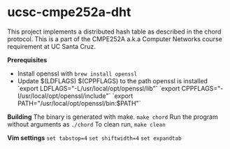 # ucsc-cmpe252a-dht
This project implements a distributed hash table as described in the chord protocol. This is a part of the CMPE252A a.k.a Computer Networks course requirement at UC Santa Cruz. 

**Prerequisites**
- Install openssl with
`brew install openssl`
- Update $(LDFLAGS) $(CPPFLAGS) to the path openssl is installed
`export LDFLAGS="-L/usr/local/opt/openssl/lib"`
`export CPPFLAGS="-I/usr/local/opt/openssl/include"`
`export PATH="/usr/local/opt/openssl/bin:$PATH"`

**Building**
The binary is generated with make. `make chord`
 Run the program without arguments as `./chord`
To clean run, `make clean`

**Vim settings**
`set tabstop=4`
`set shiftwidth=4`
`set expandtab`
